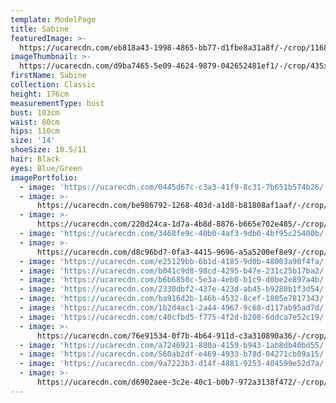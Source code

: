 ```yaml
---
template: ModelPage
title: Sabine
featuredImage: >-
  https://ucarecdn.com/eb818a43-1998-4865-bb77-d1fbe8a31a8f/-/crop/1168x541/0,0/-/preview/
imageThumbnail: >-
  https://ucarecdn.com/d9ba7465-5e09-4624-9879-042652481ef1/-/crop/435x639/334,57/-/preview/
firstName: Sabine
collection: Classic
height: 176cm
measurementType: bust
bust: 103cm
waist: 80cm
hips: 110cm
size: '14'
shoeSize: 10.5/11
hair: Black
eyes: Blue/Green
imagePortfolio:
  - image: 'https://ucarecdn.com/0445d67c-c3a3-41f9-8c31-7b651b574b26/'
  - image: >-
      https://ucarecdn.com/be986792-1268-403d-a1d8-b81808af1aaf/-/crop/901x1247/0,0/-/preview/
  - image: >-
      https://ucarecdn.com/220d24ca-1d7a-4b8d-8876-b665e702e485/-/crop/1023x1737/28,0/-/preview/
  - image: 'https://ucarecdn.com/3468fe9c-40b0-4af3-9db0-4bf95c25400b/'
  - image: >-
      https://ucarecdn.com/d8c96bd7-0fa3-4415-9696-a5a5200ef8e9/-/crop/800x1243/85,11/-/preview/
  - image: 'https://ucarecdn.com/e25129bb-6b1d-4185-9d0b-48003a90f4fa/'
  - image: 'https://ucarecdn.com/b041c9d8-98cd-4295-b47e-231c25b17ba2/'
  - image: 'https://ucarecdn.com/b6b6850c-5e3a-4eb0-b1c9-d0be2e897a4b/'
  - image: 'https://ucarecdn.com/2330dbf2-437e-423d-ab45-b9280b1f3d54/'
  - image: 'https://ucarecdn.com/ba916d2b-146b-4532-8cef-1805e7817343/'
  - image: 'https://ucarecdn.com/1b2d4ac1-2a44-4967-9c68-d117ab95ad7d/'
  - image: 'https://ucarecdn.com/c40cfbd5-f775-4f2d-b208-6ddca7e52c19/'
  - image: >-
      https://ucarecdn.com/76e91534-0f7b-4b64-911d-c3a310890a36/-/crop/890x1263/0,0/-/preview/
  - image: 'https://ucarecdn.com/a7246921-880a-4159-b943-1ab8db40bd55/'
  - image: 'https://ucarecdn.com/560ab2df-e469-4933-b78d-04271cb09a15/'
  - image: 'https://ucarecdn.com/9a7223b3-d14f-4881-9253-404599e52d7a/'
  - image: >-
      https://ucarecdn.com/d6902aee-3c2e-40c1-b0b7-972a3138f472/-/crop/1168x570/0,0/-/preview/
---
```


